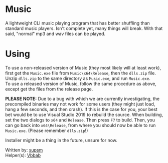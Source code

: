 # Music
A lightweight CLI music playing program that has better shuffling than standard music players. Isn't complete yet, many things will break. With that said, "normal" mp3 and wav files can be played.

# Using
To use a non-released version of Music (they most likely will at least work), first get the `Music.exe` file from `Music\x64\Release`, then the `dlls.zip` file. Unzip `dlls.zip` to the same directory as `Music.exe`, and run `Music.exe`.  
To use a released version of Music, follow the same procedure as above, except get the files from the release page.  

**PLEASE NOTE:** Due to a bug with which we are currently investigating, the precompiled binaries may not work for some users (they might just load, hang a few seconds, and then crash). If this is the case for you, your best bet would be to use Visual Studio 2019 to rebuild the source. When building, set the two dialogs to `x64` and `Release`. Then press `F7` to build. Then, you can go back into `x64\Release`, from where you should now be able to run `Music.exe`. (Please remember `dlls.zip`!)
  
Installer might be a thing in the future, unsure for now.  
  
Written by: [supsm](http://github.com/supsm)  
Helper(s): [Vbbab](http://github.com/Vbbab)  
